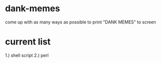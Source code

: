 # dank-memes
come up with as many ways as possible to print "DANK MEMES" to screen

# current list
1.) shell script
2.) perl
